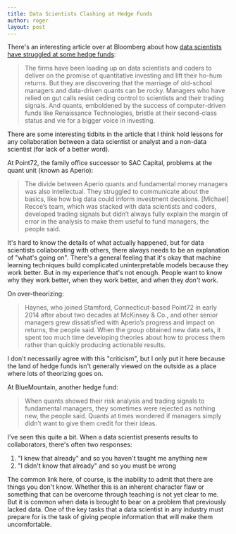 ```yaml
---
title: Data Scientists Clashing at Hedge Funds
author: roger
layout: post
---
```



There's an interesting article over at Bloomberg about how [data scientists have struggled at some hedge funds](https://www.bloomberg.com/news/articles/2017-02-15/point72-shows-how-firms-face-culture-clash-on-road-to-quantland):

> The firms have been loading up on data scientists and coders to deliver on the promise of quantitative investing and lift their ho-hum returns. But they are discovering that the marriage of old-school managers and data-driven quants can be rocky. Managers who have relied on gut calls resist ceding control to scientists and their trading signals. And quants, emboldened by the success of computer-driven funds like Renaissance Technologies, bristle at their second-class status and vie for a bigger voice in investing.

There are some interesting tidbits in the article that I think hold lessons for any collaboration between a data scientist or analyst and a non-data scientist (for lack of a better word).

At Point72, the family office successor to SAC Capital, problems at the quant unit (known as Aperio): 

> The divide between Aperio quants and fundamental money managers was also intellectual. They struggled to communicate about the basics, like how big data could inform investment decisions. [Michael] Recce’s team, which was stacked with data scientists and coders, developed trading signals but didn’t always fully explain the margin of error in the analysis to make them useful to fund managers, the people said.

It's hard to know the details of what actually happened, but for data scientists collaborating with others, there always needs to be an explanation of "what's going on". There's a general feeling that it's okay that machine learning techniques build complicated uninterpretable models because they work better. But in my experience that's not enough. People want to know why they work better, when they work better, and when they *don't* work.

On over-theorizing:

> Haynes, who joined Stamford, Connecticut-based Point72 in early 2014 after about two decades at McKinsey & Co., and other senior managers grew dissatisfied with Aperio’s progress and impact on returns, the people said. When the group obtained new data sets, it spent too much time developing theories about how to process them rather than quickly producing actionable results.

I don't necessarily agree with this "criticism", but I only put it here because the land of hedge funds isn't generally viewed on the outside as a place where lots of theorizing goes on.

At BlueMountain, another hedge fund:

> When quants showed their risk analysis and trading signals to fundamental managers, they sometimes were rejected as nothing new, the people said. Quants at times wondered if managers simply didn’t want to give them credit for their ideas.

I've seen this quite a bit. When a data scientist presents results to collaborators, there's often two responses: 

1. "I knew that already" and so you haven't taught me anything new
2. "I didn't know that already" and so you must be wrong

The common link here, of course, is the inability to admit that there are things you don't know. Whether this is an inherent character flaw or something that can be overcome through teaching is not yet clear to me. But it is common when data is brought to bear on a problem that previously lacked data. One of the key tasks that a data scientist in any industry must prepare for is the task of giving people information that will make them uncomfortable.